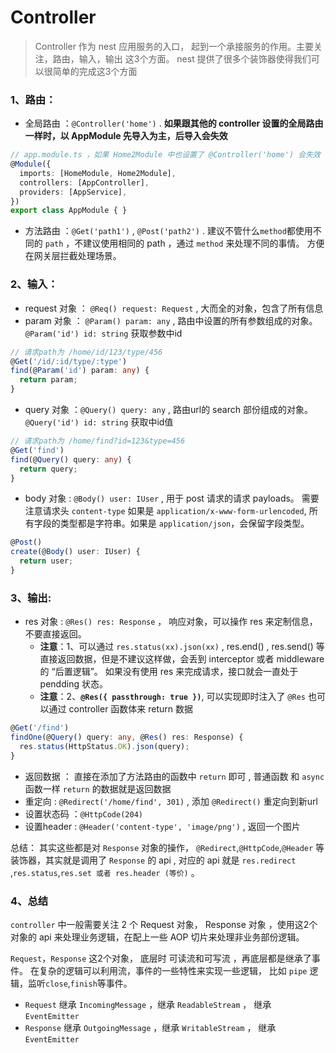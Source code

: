 # Controller

> Controller 作为 nest 应用服务的入口， 起到一个承接服务的作用。主要关注，路由，输入，输出 这3个方面。 nest 提供了很多个装饰器使得我们可以很简单的完成这3个方面

### 1、路由：

- 全局路由 ：`@Controller('home')` . **如果跟其他的 controller 设置的全局路由一样时，以 AppModule 先导入为主，后导入会失效**
```ts
// app.module.ts ，如果 Home2Module 中也设置了 @Controller('home') 会失效
@Module({
  imports: [HomeModule, Home2Module],
  controllers: [AppController],
  providers: [AppService],
})
export class AppModule { }
```
- 方法路由 ：`@Get('path1')` , `@Post('path2')` . 建议不管什么`method`都使用不同的 `path` ，不建议使用相同的 path ，通过 `method` 来处理不同的事情。 方便在网关层拦截处理场景。

### 2、输入：

- request 对象 ： `@Req() request: Request` , 大而全的对象，包含了所有信息
- param 对象 ： `@Param() param: any` , 路由中设置的所有参数组成的对象。 `@Param('id') id: string` 获取参数中id
```ts
// 请求path为 /home/id/123/type/456
@Get('/id/:id/type/:type')
find(@Param('id') param: any) {
  return param;
}
```
- query 对象 ：`@Query() query: any` , 路由url的 search 部份组成的对象。`@Query('id') id: string` 获取中id值
```ts
// 请求path为 /home/find?id=123&type=456
@Get('find')
find(@Query() query: any) {
  return query;
}
```
- body 对象 : `@Body() user: IUser` , 用于 post 请求的请求 payloads。 需要注意请求头 `content-type` 如果是 `application/x-www-form-urlencoded`, 所有字段的类型都是字符串。如果是 `application/json`，会保留字段类型。
```ts
@Post()
create(@Body() user: IUser) {
  return user;
}
```

### 3、输出:

- res 对象 : `@Res() res: Response` ， 响应对象，可以操作 res 来定制信息，不要直接返回。 
  - **注意**：1、可以通过 `res.status(xx).json(xx)` , res.end() , res.send() 等直接返回数据，但是不建议这样做，会丢到 interceptor 或者 middleware 的 “后置逻辑”。 如果没有使用 res 来完成请求，接口就会一直处于 pendding 状态。
  - **注意**：2、**`@Res({ passthrough: true })`**, 可以实现即时注入了 `@Res` 也可以通过 controller 函数体来 return 数据
```ts
@Get('/find')
findOne(@Query() query: any, @Res() res: Response) {
  res.status(HttpStatus.OK).json(query);
}
```
- 返回数据 ： 直接在添加了方法路由的函数中 `return` 即可 , 普通函数 和 `async` 函数一样 `return` 的数据就是返回数据 
- 重定向 : `@Redirect('/home/find', 301)` , 添加 `@Redirect()` 重定向到新url 
- 设置状态码 ：`@HttpCode(204)`
- 设置header : `@Header('content-type', 'image/png')` , 返回一个图片

总结： 其实这些都是对 `Response` 对象的操作， `@Redirect`,`@HttpCode`,`@Header` 等装饰器，其实就是调用了 `Response` 的 api , 对应的 api 就是 `res.redirect` ,`res.status`,`res.set 或者 res.header (等价)` 。

### 4、总结

`controller` 中一般需要关注 2 个 Request 对象， Response 对象 ，使用这2个对象的 api 来处理业务逻辑，在配上一些 AOP 切片来处理非业务部份逻辑。

`Request`，`Response` 这2个对象， 底层时 可读流和可写流 ，再底层都是继承了事件。 在复杂的逻辑可以利用流，事件的一些特性来实现一些逻辑， 比如 `pipe` 逻辑，监听`close`,`finish`等事件。

- `Request` 继承 `IncomingMessage`  ，继承  `ReadableStream` ， 继承 `EventEmitter`
- `Response` 继承 `OutgoingMessage`  ，继承  `WritableStream` ， 继承 `EventEmitter`
